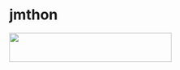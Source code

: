 # jmthon

<p align="left"><a href="https://heroku.com/deploy?template=https://github.com/gasawq
/roz"> <img src="https://img.shields.io/badge/Deploy%20To%20Heroku-purple?style=for-the-badge&logo=heroku" width="320" height="58.45"/></a></p>
